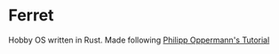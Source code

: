# Ferret
Hobby OS written in Rust.
Made following [Philipp Oppermann's Tutorial](https://os.phil-opp.com/)
